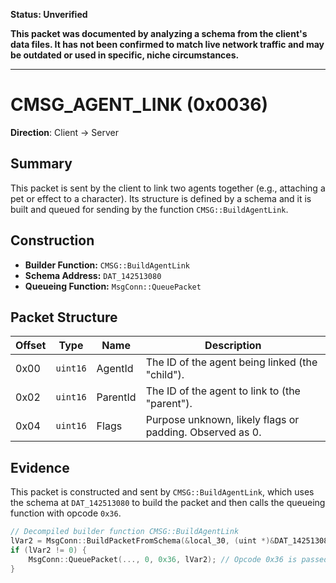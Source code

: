 **Status: Unverified**

**This packet was documented by analyzing a schema from the client's data files. It has not been confirmed to match live network traffic and may be outdated or used in specific, niche circumstances.**

---

# CMSG_AGENT_LINK (0x0036)

**Direction**: Client -> Server

## Summary

This packet is sent by the client to link two agents together (e.g., attaching a pet or effect to a character). Its structure is defined by a schema and it is built and queued for sending by the function `CMSG::BuildAgentLink`.

## Construction

*   **Builder Function:** `CMSG::BuildAgentLink`
*   **Schema Address:** `DAT_142513080`
*   **Queueing Function:** `MsgConn::QueuePacket`

## Packet Structure

| Offset | Type | Name | Description |
|---|---|---|---|
| 0x00 | `uint16` | AgentId | The ID of the agent being linked (the "child"). |
| 0x02 | `uint16` | ParentId | The ID of the agent to link to (the "parent"). |
| 0x04 | `uint16` | Flags | Purpose unknown, likely flags or padding. Observed as 0. |

## Evidence

This packet is constructed and sent by `CMSG::BuildAgentLink`, which uses the schema at `DAT_142513080` to build the packet and then calls the queueing function with opcode `0x36`.

```c
// Decompiled builder function CMSG::BuildAgentLink
lVar2 = MsgConn::BuildPacketFromSchema(&local_30, (uint *)&DAT_142513080, ...);
if (lVar2 != 0) {
    MsgConn::QueuePacket(..., 0, 0x36, lVar2); // Opcode 0x36 is passed here
}
```